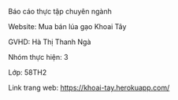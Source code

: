 Báo cáo thực tập chuyên ngành

Website: Mua bán lúa gạo Khoai Tây

GVHD: Hà Thị Thanh Ngà

Nhóm thực hiện: 3

Lớp: 58TH2

Link trang web: https://khoai-tay.herokuapp.com/
